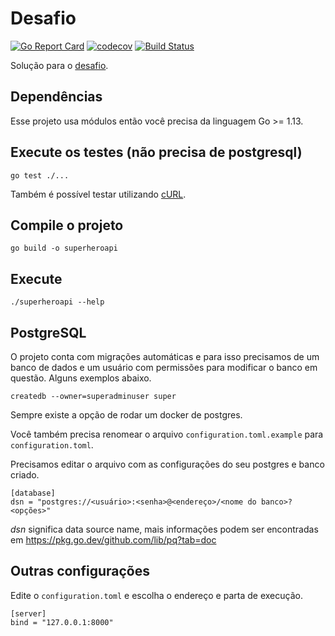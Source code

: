 # Desafio
[![Go Report Card](https://goreportcard.com/badge/github.com/dvdscripter/careers)](https://goreportcard.com/report/github.com/dvdscripter/careers)
[![codecov](https://codecov.io/gh/dvdscripter/careers/branch/master/graph/badge.svg)](https://codecov.io/gh/dvdscripter/careers)
[![Build Status](https://travis-ci.org/dvdscripter/careers.svg?branch=master)](https://travis-ci.org/dvdscripter/careers)

Solução para o [desafio](challenge.md).

## Dependências

Esse projeto usa módulos então você precisa da linguagem Go >= 1.13.

## Execute os testes (não precisa de postgresql)

```
go test ./...
```

Também é possível testar utilizando [cURL](curl.md).

## Compile o projeto

```
go build -o superheroapi
```

## Execute

```
./superheroapi --help
```

## PostgreSQL
O projeto conta com migrações automáticas e para isso precisamos de um banco de
dados e um usuário com permissões para modificar o banco em questão. Alguns exemplos abaixo.

```
createdb --owner=superadminuser super
```

Sempre existe a opção de rodar um docker de postgres.

Você também precisa renomear o arquivo ```configuration.toml.example``` para ```configuration.toml```.

Precisamos editar o arquivo com as configurações do seu postgres e banco criado.

```
[database]
dsn = "postgres://<usuário>:<senha>@<endereço>/<nome do banco>?<opções>"
```

_dsn_ significa data source name, mais informações podem ser encontradas em
https://pkg.go.dev/github.com/lib/pq?tab=doc

## Outras configurações

Edite o ```configuration.toml``` e escolha o endereço e parta de execução.

```
[server]
bind = "127.0.0.1:8000"
```
